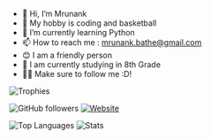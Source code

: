 - 👋 Hi, I’m Mrunank
- 👀 My hobby is coding and basketball
- 🌱 I’m currently learning Python
- 📫 How to reach me : mrunank.bathe@gmail.com
- 😊 I am a friendly person
- 📓 I am currently studying in 8th Grade
- 🙍‍♂️ Make sure to follow me :D!


![Trophies](https://github-profile-trophy.vercel.app/?username=FlashLeap&theme=darkhub)

![GitHub followers](https://img.shields.io/github/followers/FlashLeap?label=followers&style=flat)
[![Website](https://img.shields.io/badge/website-FlashLeap.github.io-blue)](https://FlashLeap.github.io "Visit my website")

![Top Languages](https://github-readme-stats.vercel.app/api/top-langs/?username=FlashLeap&theme=radical&count_private=true&custom_title=Top%20Languages)
![Stats](https://github-readme-stats.vercel.app/api?username=FlashLeap&theme=radical&custom_title=Stats)


<!---
BATHILL/BATHILL is a ✨ special ✨ repository because its `README.md` (this file) appears on your GitHub profile.
You can click the Preview link to take a look at your changes.
--->
